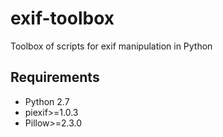 # exif-toolbox
Toolbox of scripts for exif manipulation in Python

## Requirements
* Python 2.7
* piexif>=1.0.3
* Pillow>=2.3.0
